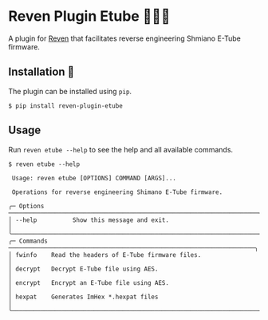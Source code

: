 # Reven Plugin Etube 🦊🔌🚴

A plugin for [Reven](https://github.com/reven-project/reven) that facilitates reverse engineering Shmiano E-Tube firmware.

## Installation 👷

The plugin can be installed using `pip`.

```console
$ pip install reven-plugin-etube
```

## Usage

Run `reven etube --help` to see the help and all available commands.

```console
$ reven etube --help
                                                                                  
 Usage: reven etube [OPTIONS] COMMAND [ARGS]...                                   
                                                                                  
 Operations for reverse engineering Shimano E-Tube firmware.                      
                                                                                  
╭─ Options ──────────────────────────────────────────────────────────────────────╮
│ --help          Show this message and exit.                                    │
╰────────────────────────────────────────────────────────────────────────────────╯
╭─ Commands ─────────────────────────────────────────────────────────────────────╮
│ fwinfo    Read the headers of E-Tube firmware files.                           │
│ decrypt   Decrypt E-Tube file using AES.                                       │
│ encrypt   Encrypt an E-Tube file using AES.                                    │
│ hexpat    Generates ImHex *.hexpat files                                       │
╰────────────────────────────────────────────────────────────────────────────────╯
```
